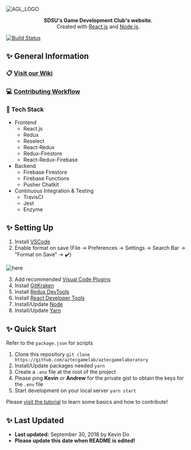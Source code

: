 <!-- HEADING -->

![AGL_LOGO](https://user-images.githubusercontent.com/10361542/45460107-6f251280-b6b0-11e8-928e-e2cf657ba6cc.png)

<!-- DESCRIPTION -->

<p align="center">
  <strong>SDSU's Game Development Club's website.</strong><br>
  Created with <a href="https://reactjs.org/" target="_blank">React.js</a> and <a href="https://nodejs.org/en/" target="_blank">Node.js</a>.
</p>

<!-- SHIELDS:IO -->

[![Build Status](https://travis-ci.org/AztecGameLab/AztecGameLaboratory.svg?branch=test%2Fkdo%2Ftravis-ci)](https://travis-ci.org/AztecGameLab/AztecGameLaboratory)

<!-- GENERAL INFORMATION -->

## <span role="img" aria-label="Sparkles">✨</span> General Information

### <span role="img" aria-label="Clipboard">📋</span> [Visit our Wiki](https://github.com/AztecGameLab/AztecGameLaboratory/wiki)

### <span role="img" aria-label="Laptop">💻</span> [Contributing Workflow](https://github.com/AztecGameLab/AztecGameLaboratory/wiki/Workflow-Guide)

### <span role="img" aria-label="Pancakes">🥞</span> Tech Stack

-   Frontend
    -   React.js
    -   Redux
    -   Reselect
    -   React-Redux
    -   Redux-Firestore
    -   React-Redux-Firebase
-   Backend
    -   Firebase Firestore
    -   Firebase Functions
    -   Pusher Chatkit
-   Continuous Integration & Testing
    -   TravisCI
    -   Jest
    -   Enzyme

<!-- SETTING UP -->

## <span role="img" aria-label="Sparkles">✨</span> Setting Up

1. Install [VSCode](https://code.visualstudio.com/)
2. Enable format on save (File -> Preferences -> Settings -> Search Bar -> "Format on Save" -> ✔️️)

![here](https://i.imgur.com/67AO4Pf.png)

3. Add recommended [Visual Code Plugins](https://github.com/AztecGameLab/AztecGameLaboratory/wiki/Recommended-Visual-Studio-Code-Plugins)
4. Install [GitKraken](https://www.gitkraken.com/)
5. Install [Redux DevTools](https://chrome.google.com/webstore/detail/redux-devtools/lmhkpmbekcpmknklioeibfkpmmfibljd?hl=en)
6. Install [React Developer Tools](https://chrome.google.com/webstore/detail/react-developer-tools/fmkadmapgofadopljbjfkapdkoienihi?hl=en)
7. Install/Update [Node](https://nodejs.org/en/)
8. Install/Update [Yarn](https://yarnpkg.com/en/)

<!-- QUICK START -->

## <span role="img" aria-label="Sparkles">✨</span> Quick Start

Refer to the `package.json` for scripts

1. Clone this repository `git clone https://github.com/aztecgamelab/aztecgamelaboratory`
2. Install/Update packages needed `yarn`
3. Create a `.env` file at the root of the project
4. Please ping **Kevin** or **Andrew** for the private gist to obtain the keys for the `.env` file
5. Start development on your local server `yarn start`

Please [visit the tutorial](https://github.com/AztecGameLab/AztecGameLaboratory/wiki/Tutorial) to learn some basics and how to contribute!

<!-- LAST UPDATED -->

## <span role="img" aria-label="Sparkles">✨</span> Last Updated

-   **Last updated:** September 30, 2018 by Kevin Do
-   **Please update this date when README is edited!**

